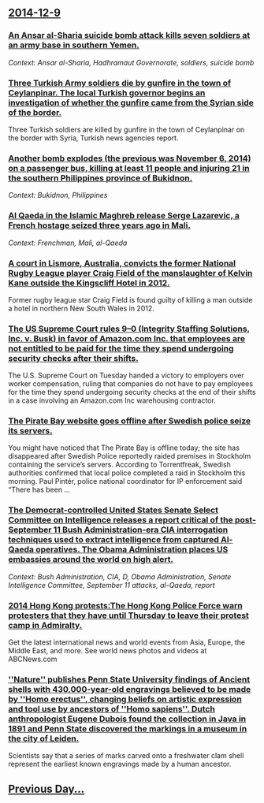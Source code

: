 ## [2014-12-9](/news/2014/12/9/index.md)

### [An Ansar al-Sharia suicide bomb attack kills seven soldiers at an army base in southern Yemen. ](/news/2014/12/9/an-ansar-al-sharia-suicide-bomb-attack-kills-seven-soldiers-at-an-army-base-in-southern-yemen.md)
_Context: Ansar al-Sharia, Hadhramaut Governorate, soldiers, suicide bomb_

### [Three Turkish Army soldiers die by gunfire in the town of Ceylanpinar. The local Turkish governor begins an investigation of whether the gunfire came from the Syrian side of the border. ](/news/2014/12/9/three-turkish-army-soldiers-die-by-gunfire-in-the-town-of-ceylanpinar-the-local-turkish-governor-begins-an-investigation-of-whether-the-gun.md)
Three Turkish soldiers are killed by gunfire in the town of Ceylanpinar on the border with Syria, Turkish news agencies report.

### [Another bomb explodes (the previous was November 6, 2014) on a passenger bus, killing at least 11 people and injuring 21 in the southern Philippines province of Bukidnon. ](/news/2014/12/9/another-bomb-explodes-the-previous-was-november-6-2014-on-a-passenger-bus-killing-at-least-11-people-and-injuring-21-in-the-southern-phi.md)
_Context: Bukidnon, Philippines_

### [Al Qaeda in the Islamic Maghreb release Serge Lazarevic, a French hostage seized three years ago in Mali. ](/news/2014/12/9/al-qaeda-in-the-islamic-maghreb-release-serge-lazarevic-a-french-hostage-seized-three-years-ago-in-mali.md)
_Context: Frenchman, Mali, al-Qaeda_

### [A court in Lismore, Australia, convicts the former National Rugby League player Craig Field of the manslaughter of Kelvin Kane outside the Kingscliff Hotel in 2012. ](/news/2014/12/9/a-court-in-lismore-australia-convicts-the-former-national-rugby-league-player-craig-field-of-the-manslaughter-of-kelvin-kane-outside-the-k.md)
Former rugby league star Craig Field is found guilty of killing a man outside a hotel in northern New South Wales in 2012.

### [The US Supreme Court rules 9&ndash;0 (Integrity Staffing Solutions, Inc. v. Busk) in favor of Amazon.com Inc. that employees are not entitled to be paid for the time they spend undergoing security checks after their shifts. ](/news/2014/12/9/the-us-supreme-court-rules-9-ndash-0-integrity-staffing-solutions-inc-v-busk-in-favor-of-amazon-com-inc-that-employees-are-not-entitle.md)
The U.S. Supreme Court on Tuesday handed a victory to employers over worker compensation, ruling that companies do not have to pay employees for the time they spend undergoing security checks at the end of their shifts in a case involving an Amazon.com Inc warehousing contractor.

### [The Pirate Bay website goes offline after Swedish police seize its servers. ](/news/2014/12/9/the-pirate-bay-website-goes-offline-after-swedish-police-seize-its-servers.md)
You might have noticed that The Pirate Bay is offline today; the site has disappeared after Swedish Police reportedly raided premises in Stockholm containing the service’s servers. According to Torrentfreak, Swedish authorities confirmed that local police completed a raid in Stockholm this morning. Paul Pintér, police national coordinator for IP enforcement said “There has been &hellip;

### [The Democrat-controlled United States Senate Select Committee on Intelligence releases a report critical of the post-September 11 Bush Administration-era CIA interrogation techniques used to extract intelligence from captured Al-Qaeda operatives. The Obama Administration places US embassies around the world on high alert. ](/news/2014/12/9/the-democrat-controlled-united-states-senate-select-committee-on-intelligence-releases-a-report-critical-of-the-post-september-11-bush-admin.md)
_Context: Bush Administration, CIA, D, Obama Administration, Senate Intelligence Committee, September 11 attacks, al-Qaeda, report_

### [2014 Hong Kong protests:The Hong Kong Police Force warn protesters that they have until Thursday to leave their protest camp in Admiralty. ](/news/2014/12/9/2014-hong-kong-protests-pthe-hong-kong-police-force-warn-protesters-that-they-have-until-thursday-to-leave-their-protest-camp-in-admiralty.md)
Get the latest international news and world events from Asia, Europe, the Middle East, and more. See world news photos and videos at ABCNews.com

### [''Nature'' publishes Penn State University findings of Ancient shells with 430,000-year-old engravings believed to be made by ''Homo erectus'', changing beliefs on artistic expression and tool use by ancestors of ''Homo sapiens''. Dutch anthropologist Eugene Dubois found the collection in Java in 1891 and Penn State discovered the markings in a museum in the city of Leiden.  ](/news/2014/12/9/nature-publishes-penn-state-university-findings-of-ancient-shells-with-430-000-year-old-engravings-believed-to-be-made-by-homo-erectus.md)
Scientists say that a series of marks carved onto a freshwater clam shell represent the earliest known engravings made by a human ancestor.

## [Previous Day...](/news/2014/12/8/index.md)

